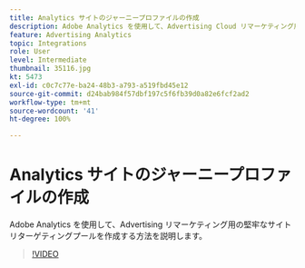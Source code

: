 ```yaml
---
title: Analytics サイトのジャーニープロファイルの作成
description: Adobe Analytics を使用して、Advertising Cloud リマーケティング用の堅牢なサイトリターゲティングプールを作成する方法を説明します。
feature: Advertising Analytics
topic: Integrations
role: User
level: Intermediate
thumbnail: 35116.jpg
kt: 5473
exl-id: c0c7c77e-ba24-48b3-a793-a519fbd45e12
source-git-commit: d24bab984f57dbf197c5f6fb39d0a82e6fcf2ad2
workflow-type: tm+mt
source-wordcount: '41'
ht-degree: 100%

---
```


# Analytics サイトのジャーニープロファイルの作成

Adobe Analytics を使用して、Advertising リマーケティング用の堅牢なサイトリターゲティングプールを作成する方法を説明します。

>[!VIDEO](https://video.tv.adobe.com/v/40431/?quality=12&learn=on&captions=jpn)
